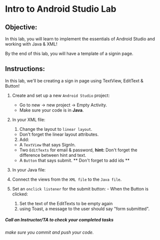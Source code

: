 # Intro to Android Studio Lab

## Objective: 
In this lab, you will learn to implement the essentials of Android Studio and working with Java & XML!  

By the end of this lab, you will have a template of a signin page.  

## Instructions:

In this lab, we'll be creating a sign in page using TextView, EditText & Button!  

1. Create and set up a new `Android Studio` project:
    - Go to new -> new project -> Empty Activity.
    - Make sure your code is in **Java**.

2. In your XML file:
    1. Change the layout to `linear layout`.
      - Don't forget the linear layout attributes.
    2. Add:
      - A `TextView` that says SignIn.
      - Two `EditTexts` for email & password, **hint:** Don't forget the difference between hint and text.
      - A `Button` that says submit.
      ** Don't forget to add ids **

3. In your Java file:
  1. Connect the views from the `XML file` to the `Java file`.
  2. Set an `onclick listener` for the submit button:
    - When the Button is clicked:
      1. Set the text of the EditTexts to be empty again
      2. using Toast, a message to the user should say "form submitted".


##### Call an Instructor/TA to check your completed tasks
 
###### make sure you commit and push your code.
